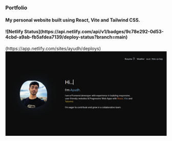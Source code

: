 <h3>Portfolio</h3>
<h4>My personal website built using React, Vite and Tailwind CSS.</h4>
<h4>![Netlify Status](https://api.netlify.com/api/v1/badges/9c78e292-0d53-4cbd-a9ab-fb5afdea7139/deploy-status?branch=main)</h4>(https://app.netlify.com/sites/ayudh/deploys)
<img src="/public/images/portfolioPoster.png">
